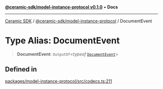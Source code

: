 [**@ceramic-sdk/model-instance-protocol v0.1.0**](../README.md) • **Docs**

***

[Ceramic SDK](../../../README.md) / [@ceramic-sdk/model-instance-protocol](../README.md) / DocumentEvent

# Type Alias: DocumentEvent

> **DocumentEvent**: `OutputOf`\<*typeof* [`DocumentEvent`](../variables/DocumentEvent.md)\>

## Defined in

[packages/model-instance-protocol/src/codecs.ts:211](https://github.com/ceramicstudio/ceramic-sdk/blob/a220cbca7950f690af7f3d03a0023681bb9f5426/packages/model-instance-protocol/src/codecs.ts#L211)
